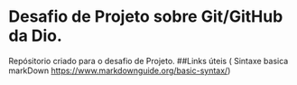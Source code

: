 # Desafio de Projeto sobre Git/GitHub da Dio.
Repósitorio criado para o desafio de Projeto.
##Links úteis
( Sintaxe basica markDown https://www.markdownguide.org/basic-syntax/)
